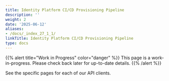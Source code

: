 ```yaml
---
title: Identity Platform CI/CD Provisioning Pipeline
description: ''
weight: 2
date: '2025-06-12'
aliases:
- /docs/_index_27_1_1/
linkTitle: Identity Platform CI/CD Provisioning Pipeline
type: docs
---
```


{{% alert title="Work in Progress" color="danger" %}}
This page is a work-in-progress. Please check back later for up-to-date details.
{{% /alert %}}

See the specific pages for each of our API clients.
